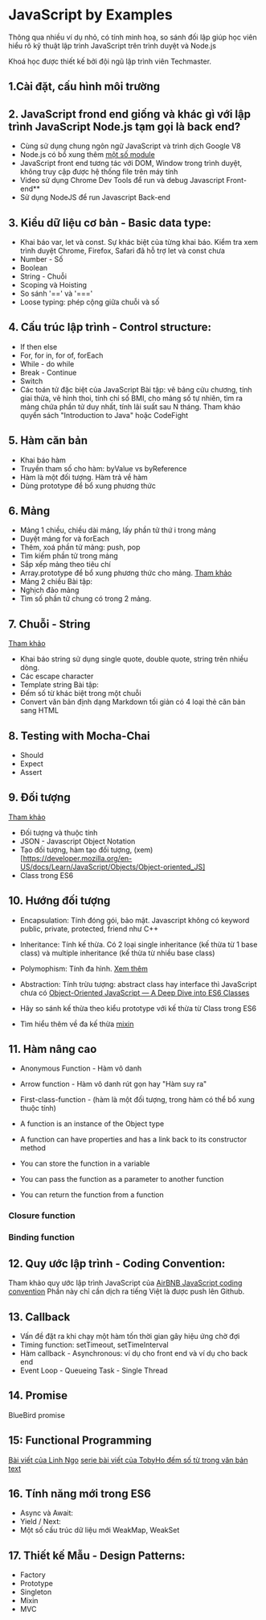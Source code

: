 # JavaScript by Examples
Thông qua nhiều ví dụ nhỏ, có tính minh hoạ, so sánh đối lập giúp học viên
hiểu rõ kỹ thuật lập trình JavaScript trên trình duyệt và Node.js

Khoá học được thiết kế bởi đội ngũ lập trình viên Techmaster.

## 1.Cài đặt, cấu hình môi trường

## 2. JavaScript frond end giống và khác gì với lập trình JavaScript Node.js tạm gọi là back end?
- Cùng sử dụng chung ngôn ngữ JavaScript và trình dịch Google V8
- Node.js có bổ xung thêm [một số module](https://nodejs.org/dist/latest-v8.x/docs/api/)
- JavaScript front end tương tác với DOM, Window trong trình duyệt, không truy cập được hệ thống file trên máy tính
- Video sử dụng Chrome Dev Tools để run và debug Javascript Front-end**
- Sử dụng NodeJS để run Javascript Back-end

## 3. Kiểu dữ liệu cơ bản - Basic data type:
- Khai báo var, let và const. Sự khác biệt của từng khai báo. Kiểm tra xem trình duyệt Chrome, Firefox, Safari đã hỗ trợ let và const chưa
- Number - Số
- Boolean
- String - Chuỗi
- Scoping và Hoisting
- So sánh '==' và '==='
- Loose typing: phép cộng giữa chuỗi và số

## 4. Cấu trúc lập trình - Control structure:
- If then else
- For, for in, for of, forEach
- While - do while
- Break - Continue
- Switch
- Các toán tử đặc biệt của JavaScript
Bài tập: vẽ bảng cửu chương, tính giai thừa, vẽ hình thoi, tính chỉ số BMI, cho mảng số tự nhiên, tìm ra mảng chứa phần tử duy nhất, tính lãi suất sau N tháng. Tham khảo quyển sách "Introduction to Java" hoặc CodeFight

## 5. Hàm căn bản
- Khai báo hàm
- Truyền tham số cho hàm: byValue vs byReference
- Hàm là một đối tượng. Hàm trả về hàm
- Dùng prototype để bổ xung phương thức

## 6. Mảng
- Mảng 1 chiều, chiều dài mảng, lấy phần tử thứ i trong mảng
- Duyệt mảng for và forEach
- Thêm, xoá phần tử mảng: push, pop
- Tìm kiếm phần tử trong mảng
- Sắp xếp mảng theo tiêu chí
- Array.prototype để bổ xung phương thức cho mảng. [Tham khảo](https://developer.mozilla.org/en-US/docs/Web/JavaScript/Reference/Global_Objects/Array/prototype)
- Mảng 2 chiều
Bài tập:
- Nghịch đảo mảng
- Tìm số phần tử chung có trong 2 mảng.

## 7. Chuỗi - String
[Tham khảo](https://developer.mozilla.org/en/docs/Web/JavaScript/Reference/Global_Objects/String)
- Khai báo string sử dụng single quote, double quote, string trên nhiều dòng.
- Các escape character
- Template string
Bài tập: 
- Đếm số từ khác biệt trong một chuỗi
- Convert văn bản định dạng Markdown tối giản có 4 loại thẻ căn bản sang HTML

## 8. Testing with Mocha-Chai
- Should
- Expect 
- Assert

## 9. Đối tượng
[Tham khảo](https://developer.mozilla.org/en-US/docs/Learn/JavaScript/Objects/Basics)
- Đối tượng và thuộc tính
- JSON - Javascript Object Notation
- Tạo đối tượng, hàm tạo đối tượng, (xem)[https://developer.mozilla.org/en-US/docs/Learn/JavaScript/Objects/Object-oriented_JS]
- Class trong ES6

## 10. Hướng đối tượng
- Encapsulation: Tính đóng gói, bảo mật. Javascript không có keyword public, private, protected, friend như C++
- Inheritance: Tính kế thừa. Có 2 loại single inheritance (kế thừa từ 1 base class) và multiple inheritance (kế thừa từ nhiều base class)
- Polymophism: Tính đa hình. [Xem thêm](https://www.youtube.com/watch?v=zdovG9cuEBA)
- Abstraction: Tính trừu tượng: abstract class hay interface thì JavaScript chưa có
[Object-Oriented JavaScript — A Deep Dive into ES6 Classes](https://www.sitepoint.com/object-oriented-javascript-deep-dive-es6-classes/)

- Hãy so sánh kế thừa theo kiểu prototype với kế thừa từ Class trong ES6
- Tìm hiểu thêm về đa kế thừa [mixin](https://javascriptweblog.wordpress.com/2011/05/31/a-fresh-look-at-javascript-mixins/)

## 11. Hàm nâng cao
- Anonymous Function - Hàm vô danh
- Arrow function - Hàm vô danh rút gọn hay "Hàm suy ra" 
- First-class-function - (hàm là một đối tượng, trong hàm có thể bổ xung thuộc tính)

- A function is an instance of the Object type
- A function can have properties and has a link back to its constructor method
- You can store the function in a variable
- You can pass the function as a parameter to another function
- You can return the function from a function

### Closure function
### Binding function

## 12. Quy ước lập trình - Coding Convention:
Tham khảo quy ước lập trình JavaScript của [AirBNB JavaScript coding convention](https://github.com/airbnb/javascript)
Phần này chỉ cần dịch ra tiếng Việt là được push lên Github.


## 13. Callback
- Vấn đề đặt ra khi chạy một hàm tốn thời gian gây hiệu ứng chờ đợi
- Timing function: setTimeout, setTimeInterval
- Hàm callback - Asynchronous: ví dụ cho front end và ví dụ cho back end
- Event Loop - Queueing Task - Single Thread

## 14. Promise
BlueBird promise

## 15: Functional Programming
[Bài viết của Linh Ngo](https://github.com/NLinh2911/Functional-Programming)
[serie bài viết của TobyHo đếm số từ trong văn bản text](http://tobyho.com/2015/11/09/functional-programming-by-example/)

## 16. Tính năng mới trong ES6
- Async và Await:
- Yield / Next:
- Một số cấu trúc dữ liệu mới WeakMap, WeakSet

## 17. Thiết kế Mẫu - Design Patterns:
- Factory
- Prototype
- Singleton
- Mixin
- MVC